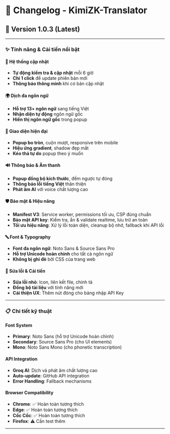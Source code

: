 # 📝 **Changelog - KimiZK-Translator**

## 🚀 **Version 1.0.3 (Latest)**

---

### ✨ **Tính năng & Cải tiến nổi bật**

#### 🔄 **Hệ thống cập nhật**
- **Tự động kiểm tra & cập nhật** mỗi 6 giờ
- **Chỉ 1 click** để update phiên bản mới
- **Thông báo thông minh** khi có bản cập nhật

#### 🌍 **Dịch đa ngôn ngữ**
- **Hỗ trợ 13+ ngôn ngữ** sang tiếng Việt
- **Nhận diện tự động** ngôn ngữ gốc
- **Hiển thị ngôn ngữ gốc** trong popup

#### 🎨 **Giao diện hiện đại**
- **Popup bo tròn**, cuộn mượt, responsive trên mobile
- **Hiệu ứng gradient**, shadow đẹp mắt
- **Kéo thả tự do** popup theo ý muốn

#### 🔊 **Thông báo & Âm thanh**
- **Popup đồng bộ kích thước**, đếm ngược tự đóng
- **Thông báo lỗi tiếng Việt** thân thiện
- **Phát âm AI** với voice chất lượng cao

#### 🛡️ **Bảo mật & Hiệu năng**
- **Manifest V3**: Service worker, permissions tối ưu, CSP đúng chuẩn
- **Bảo mật API key**: Kiểm tra, ẩn & validate realtime, lưu trữ an toàn
- **Tối ưu hiệu năng**: Xử lý lỗi toàn diện, cleanup bộ nhớ, fallback khi API lỗi

#### 🔤 **Font & Typography**
- **Font đa ngôn ngữ**: Noto Sans & Source Sans Pro
- **Hỗ trợ Unicode hoàn chỉnh** cho tất cả ngôn ngữ
- **Không bị ghi đè** bởi CSS của trang web

#### 🐞 **Sửa lỗi & Cải tiến**
- **Sửa lỗi nhỏ**: Icon, liên kết file, chính tả
- **Đồng bộ tài liệu** với tính năng mới
- **Cải thiện UX**: Thêm nút đóng cho bảng nhập API Key

---

### 📋 **Chi tiết kỹ thuật**

#### **Font System**
- **Primary**: Noto Sans (hỗ trợ Unicode hoàn chỉnh)
- **Secondary**: Source Sans Pro (cho UI elements)
- **Mono**: Noto Sans Mono (cho phonetic transcription)

#### **API Integration**
- **Groq AI**: Dịch và phát âm chất lượng cao
- **Auto-update**: GitHub API integration
- **Error Handling**: Fallback mechanisms

#### **Browser Compatibility**
- **Chrome**: ✅ Hoàn toàn tương thích
- **Edge**: ✅ Hoàn toàn tương thích  
- **Cốc Cốc**: ✅ Hoàn toàn tương thích
- **Firefox**: ⚠️ Cần test thêm

---